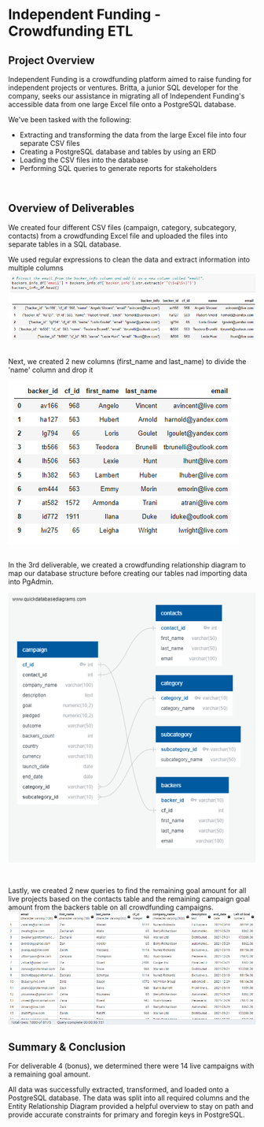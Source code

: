 # Independent Funding - Crowdfunding ETL

## Project Overview

Independent Funding is a crowdfunding platform aimed to raise funding for independent projects or ventures. Britta, a junior SQL developer for the company, seeks our assistance in migrating all of Independent Funding's accessible data from one large Excel file onto a PostgreSQL database.

We've been tasked with the following:

- Extracting and transforming the data from the large Excel file into four separate CSV files
- Creating a PostgreSQL database and tables by using an ERD
- Loading the CSV files into the database
- Performing SQL queries to generate reports for stakeholders

<br>

## Overview of Deliverables
We created four different CSV files (campaign, category, subcategory, contacts) from a crowdfunding Excel file and uploaded the files into separate tables in a SQL database.

We used regular expressions to clean the data and extract information into multiple columns
![Independent Funding - Regex](./Images_for_README/regex.png)

<br>
Next, we created 2 new columns (first_name and last_name) to divide the 'name' column and drop it

![Independent Funding - First and Last names](./Images_for_README/name.png)

<br>
In the 3rd deliverable, we created a crowdfunding relationship diagram to map our database structure before creating our tables nad importing data into PgAdmin.

![Independent Funding - ERD](./crowdfunding_db_relationships.png)

<br>

Lastly, we created 2 new queries to find the remaining goal amount for all live projects based on the contacts table and the remaining campaign goal amount from the backers table on all crowdfunding campaigns.
![Independent Funding - Bonus](./Images_for_README/BONUS.png)
<br>

## Summary & Conclusion

For deliverable 4 (bonus), we determined there were 14 live campaigns with a remaining goal amount.

All data was successfully extracted, transformed, and loaded onto a PostgreSQL database. The data was split into all required columns and the Entity Relationship Diagram provided a helpful overview to stay on path and provide accurate constraints for primary and foregin keys in PostgreSQL.